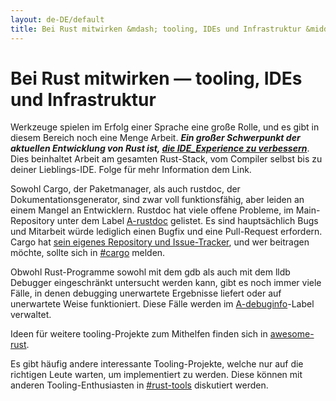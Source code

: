 ```yaml
---
layout: de-DE/default
title: Bei Rust mitwirken &mdash; tooling, IDEs und Infrastruktur &middot; Die Rust Programmiersprache
---
```


# Bei Rust mitwirken &mdash; tooling, IDEs und Infrastruktur

Werkzeuge spielen im Erfolg einer Sprache eine große Rolle,
und es gibt in diesem Bereich noch eine Menge Arbeit.
***Ein großer Schwerpunkt der aktuellen Entwicklung von Rust
ist, [die IDE_Experience zu verbessern][ides]***.
Dies beinhaltet Arbeit am gesamten Rust-Stack, vom Compiler selbst
bis zu deiner Lieblings-IDE. Folge für mehr Information dem Link.

Sowohl Cargo, der Paketmanager, als auch rustdoc, der Dokumentationsgenerator,
sind zwar voll funktionsfähig, aber leiden an einem Mangel an Entwicklern.
Rustdoc hat viele offene Probleme, im Main-Repository unter dem Label
[A-rustdoc] gelistet. Es sind hauptsächlich Bugs und Mitarbeit würde
lediglich einen Bugfix und eine Pull-Request erfordern.
Cargo hat [sein eigenes Repository und Issue-Tracker][Cargo], und
wer beitragen möchte, sollte sich in [#cargo] melden.

Obwohl Rust-Programme sowohl mit dem gdb als auch mit dem lldb Debugger eingeschränkt
untersucht werden kann, gibt es noch immer viele Fälle, in denen debugging
unerwartete Ergebnisse liefert oder auf unerwartete Weise funktioniert.
Diese Fälle werden im [A-debuginfo]-Label verwaltet.

Ideen für weitere tooling-Projekte zum Mithelfen finden sich in
[awesome-rust].

Es gibt häufig andere interessante Tooling-Projekte, welche nur auf
die richtigen Leute warten, um implementiert zu werden.
Diese können mit anderen Tooling-Enthusiasten in
[#rust-tools] diskutiert werden.

[#cargo]: https://client00.chat.mibbit.com/?server=irc.mozilla.org&channel=%23rustc
[#rust-tools]: https://client00.chat.mibbit.com/?server=irc.mozilla.org&channel=%23rust-tools
[A-debuginfo]: https://github.com/rust-lang/rust/issues?q=is%3Aopen+is%3Aissue+label%3AA-debuginfo
[A-rustdoc]: https://github.com/rust-lang/rust/issues?q=is%3Aopen+is%3Aissue+label%3AA-rustdoc
[Cargo]: https://github.com/rust-lang/cargo/issues
[awesome-rust]: https://github.com/kud1ing/awesome-rust
[ides]: https://forge.rust-lang.org/ides.html
